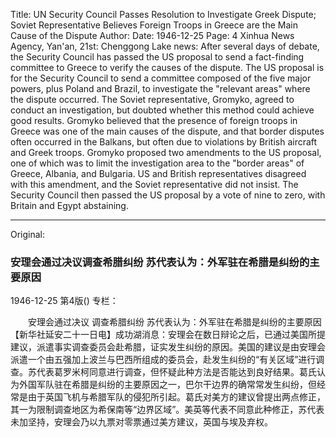 Title: UN Security Council Passes Resolution to Investigate Greek Dispute; Soviet Representative Believes Foreign Troops in Greece are the Main Cause of the Dispute
Author:
Date: 1946-12-25
Page: 4
Xinhua News Agency, Yan'an, 21st: Chenggong Lake news: After several days of debate, the Security Council has passed the US proposal to send a fact-finding committee to Greece to verify the causes of the dispute. The US proposal is for the Security Council to send a committee composed of the five major powers, plus Poland and Brazil, to investigate the "relevant areas" where the dispute occurred. The Soviet representative, Gromyko, agreed to conduct an investigation, but doubted whether this method could achieve good results. Gromyko believed that the presence of foreign troops in Greece was one of the main causes of the dispute, and that border disputes often occurred in the Balkans, but often due to violations by British aircraft and Greek troops. Gromyko proposed two amendments to the US proposal, one of which was to limit the investigation area to the "border areas" of Greece, Albania, and Bulgaria. US and British representatives disagreed with this amendment, and the Soviet representative did not insist. The Security Council then passed the US proposal by a vote of nine to zero, with Britain and Egypt abstaining.



<hr /> 

Original: 


### 安理会通过决议调查希腊纠纷  苏代表认为：外军驻在希腊是纠纷的主要原因

1946-12-25
第4版()
专栏：

　　安理会通过决议
    调查希腊纠纷
    苏代表认为：外军驻在希腊是纠纷的主要原因
    【新华社延安二十一日电】成功湖消息：安理会在数日辩论之后，已通过美国所提建议，派遣事实调查委员会赴希腊，证实发生纠纷的原因。美国的建议是由安理会派遣一个由五强加上波兰与巴西所组成的委员会，赴发生纠纷的“有关区域”进行调查。苏代表葛罗米柯同意进行调查，但怀疑此种方法是否能达到良好结果。葛氏认为外国军队驻在希腊是纠纷的主要原因之一，巴尔干边界的确常常发生纠纷，但经常是由于英国飞机与希腊军队的侵犯所引起。葛氏对美方的建议曾提出两点修正，其一为限制调查地区为希保南等“边界区域”。美英等代表不同意此种修正，苏代表未加坚持，安理会乃以九票对零票通过美方建议，英国与埃及弃权。

